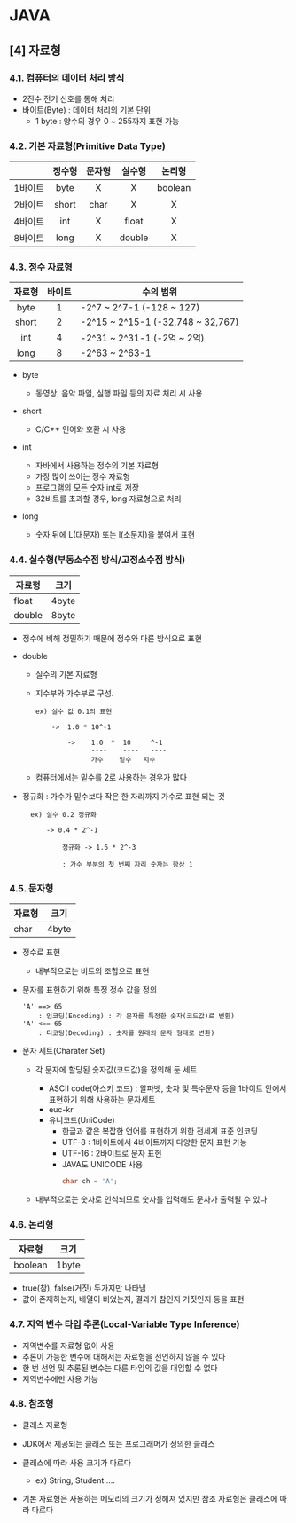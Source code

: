 JAVA
===
[4] 자료형
----
### 4.1. 컴퓨터의 데이터 처리 방식

- 2진수 전기 신호를 통해 처리
- 바이트(Byte) : 데이터 처리의 기본 단위
    - 1 byte : 양수의 경우 0 ~ 255까지 표현 가능

### 4.2. 기본 자료형(Primitive Data Type)

|       | 정수형 | 문자형 | 실수형 | 논리형 |
|:-----:|:-----:|:-----:|:-----:|:-----:|
|1바이트|byte   |   X   |   X    |boolean |
|2바이트|short  |char   |   X    |    X   |
|4바이트|int    |   X   |float   |    X   |
|8바이트|long   |   X   |double  |    X   |


### 4.3. 정수 자료형 

| 자료형 | 바이트 | 수의 범위 |
|:-----:|:-----:|-----|
|byte   |   1   | -2^7 ~ 2^7-1 (-128 ~ 127)|
|short  |   2   |-2^15 ~ 2^15-1 (-32,748 ~ 32,767)|
|int    |   4   |-2^31 ~ 2^31-1 (-2억 ~ 2억)|
|long   |   8   |-2^63 ~ 2^63-1|

- byte 
    - 동영상, 음악 파일, 실행 파일 등의 자료 처리 시 사용

- short
    - C/C++ 언어와 호환 시 사용
    
- int          
    - 자바에서 사용하는 정수의 기본 자료형 
    - 가장 많이 쓰이는 정수 자료형
    - 프로그램의 모든 숫자 int로 저장
    - 32비트를 초과할 경우, long 자료형으로 처리

- long 
    - 숫자 뒤에 L(대문자) 또는 l(소문자)을 붙여서 표현



### 4.4. 실수형(부동소수점 방식/고정소수점 방식)


| 자료형 | 크기 |
|------|------|
| float | 4byte |
| double | 8byte |

- 정수에 비해 정밀하기 때문에 정수와 다른 방식으로 표현

    
- double
    - 실수의 기본 자료형
    - 지수부와 가수부로 구성.

        ```
        ex) 실수 값 0.1의 표현
        
            ->  1.0 * 10^-1

                ->    1.0  *  10     ^-1
                      ----    ----   ----
                      가수    밑수   지수
        ```

    - 컴퓨터에서는 밑수를 2로 사용하는 경우가 많다

- 정규화 : 가수가 밑수보다 작은 한 자리까지 가수로 표현 되는 것

        
        ex) 실수 0.2 정규화
            
            -> 0.4 * 2^-1 
                
                정규화 -> 1.6 * 2^-3 

                : 가수 부분의 첫 번째 자리 숫자는 항상 1

### 4.5. 문자형

| 자료형 | 크기 |
|------|------|
| char | 4byte |

- 정수로 표현
    - 내부적으로는 비트의 조합으로 표현 
- 문자를 표현하기 위해 특정 정수 값을 정의 
    ```
    'A' ==> 65  
        : 인코딩(Encoding) : 각 문자를 특정한 숫자(코드값)로 변환)
    'A' <== 65
        : 디코딩(Decoding) : 숫자를 원래의 문자 형태로 변환)
    ```

- 문자 세트(Charater Set)
    
    - 각 문자에 할당된 숫자값(코드값)을 정의해 둔 세트
       
        - ASCII code(아스키 코드) : 알파벳, 숫자 및 특수문자 등을 
                                1바이트 안에서 표현하기 위해 사용하는 문자세트  
        - euc-kr
        - 유니코드(UniCode)
            - 한글과 같은 복잡한 언어를 표현하기 위한 전세계 표준 인코딩
            - UTF-8 : 1바이트에서 4바이트까지 다양한 문자 표현 가능
            - UTF-16 : 2바이트로 문자 표현     
            - JAVA도 UNICODE 사용 
                ```java
                char ch = 'A';
                ```
    - 내부적으로는 숫자로 인식되므로 숫자를 입력해도 문자가 출력될 수 있다

### 4.6. 논리형

| 자료형 | 크기 |
|------|------|
| boolean | 1byte |

- true(참), false(거짓) 두가지만 나타냄 
- 값이 존재하는지, 배열이 비었는지, 결과가 참인지 거짓인지 등을 표현 

### 4.7. 지역 변수 타입 추론(Local-Variable Type Inference)
    
- 지역변수를 자료형 없이 사용
- 추론이 가능한 변수에 대해서는 자료형을 선언하지 않을 수 있다
- 한 번 선언 및 추론된 변수는 다른 타입의 값을 대입할 수 없다
- 지역변수에만 사용 가능 

### 4.8. 참조형 
    
- 클래스 자료형 
- JDK에서 제공되는 클래스 또는 프로그래머가 정의한 클래스 
- 클래스에 따라 사용 크기가 다르다
    - ex) String, Student ....

- 기본 자료형은 사용하는 메모리의 크기가 정해져 있지만 참조 자료형은 클래스에 따라 다르다
       